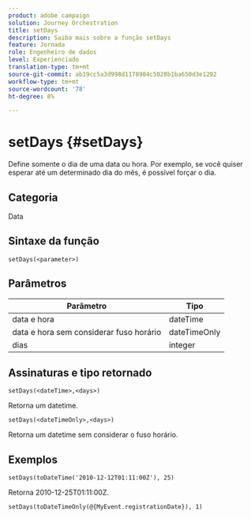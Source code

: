 ```yaml
---
product: adobe campaign
solution: Journey Orchestration
title: setDays
description: Saiba mais sobre a função setDays
feature: Jornada
role: Engenheiro de dados
level: Experienciado
translation-type: tm+mt
source-git-commit: ab19cc5a3d998d1178984c5028b1ba650d3e1292
workflow-type: tm+mt
source-wordcount: '78'
ht-degree: 8%

---
```



# setDays {#setDays}

Define somente o dia de uma data ou hora. Por exemplo, se você quiser esperar até um determinado dia do mês, é possível forçar o dia.

## Categoria

Data

## Sintaxe da função

`setDays(<parameter>)`

## Parâmetros

| Parâmetro | Tipo |
|--- |--- |
| data e hora | dateTime |
| data e hora sem considerar fuso horário | dateTimeOnly |
| dias | integer |

## Assinaturas e tipo retornado

`setDays(<dateTime>,<days>)`

Retorna um datetime.

`setDays(<dateTimeOnly>,<days>)`

Retorna um datetime sem considerar o fuso horário.

## Exemplos

`setDays(toDateTime('2010-12-12T01:11:00Z'), 25)`

Retorna 2010-12-25T01:11:00Z.

`setDays(toDateTimeOnly(@{MyEvent.registrationDate}), 1)`
